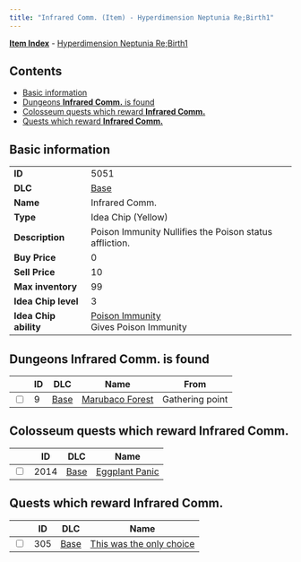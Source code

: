 ```yaml
---
title: "Infrared Comm. (Item) - Hyperdimension Neptunia Re;Birth1"
---
```


[**Item Index**](/neptunia/rb1/item/index.html) - [Hyperdimension Neptunia Re;Birth1](/neptunia/rb1)

## Contents

- [Basic information](#basic-information)
- [Dungeons **Infrared Comm.** is found](#dungeons-infrared-comm-is-found)
- [Colosseum quests which reward **Infrared Comm.**](#colosseum-quests-which-reward-infrared-comm)
- [Quests which reward **Infrared Comm.**](#quests-which-reward-infrared-comm)

## Basic information

|   |   |
| -- | -- |
| **ID** | 5051 |
| **DLC** | [Base](/neptunia/rb1/dlc/1-base.html) |
| **Name** | Infrared Comm. |
| **Type** | Idea Chip (Yellow) |
| **Description** | Poison Immunity Nullifies the Poison status affliction. |
| **Buy Price** | 0 |
| **Sell Price** | 10 |
| **Max inventory** | 99 |
| **Idea Chip level** | 3 |
| **Idea Chip ability** | [Poison Immunity](/neptunia/rb1/avatar/1-9550-poison-immunity.html)<br />Gives Poison Immunity |


## Dungeons **Infrared Comm.** is found

|    | ID | DLC | Name | From |
| -- | -- | --- | ---- | ---- |
| <input type="checkbox" id="rb1-dungeon-1-9" class="trackbox" /> | 9 | [Base](/neptunia/rb1/dlc/1-base.html) | [Marubaco Forest](/neptunia/rb1/dungeon/1-9-marubaco-forest.html) | Gathering point |


## Colosseum quests which reward **Infrared Comm.**

|    | ID | DLC | Name |
| -- | -- | --- | ---- |
| <input type="checkbox" id="rb1-colosseum-1-2014" class="trackbox" /> | 2014 | [Base](/neptunia/rb1/dlc/1-base.html) | [Eggplant Panic](/neptunia/rb1/colosseum/1-2014-eggplant-panic.html) |


## Quests which reward **Infrared Comm.**

|    | ID | DLC | Name |
| -- | -- | --- | ---- |
| <input type="checkbox" id="rb1-quest-1-305" class="trackbox" /> | 305 | [Base](/neptunia/rb1/dlc/1-base.html) | [This was the only choice](/neptunia/rb1/quest/1-305-this-was-the-only-choice.html) |
